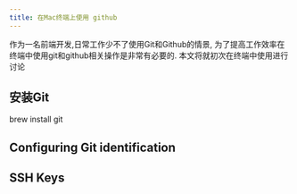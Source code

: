 ```yaml
---
title: 在Mac终端上使用 github
---
```


作为一名前端开发,日常工作少不了使用Git和Github的情景, 为了提高工作效率在终端中使用git和github相关操作是非常有必要的.
本文将就初次在终端中使用进行讨论

## 安装Git
brew install git
## Configuring Git identification
## SSH Keys
